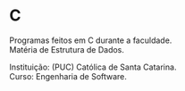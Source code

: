 # C
Programas feitos em C durante a faculdade. <br/>
Matéria de Estrutura de Dados.

Instituição: (PUC) Católica de Santa Catarina.<br/>
Curso: Engenharia de Software.
